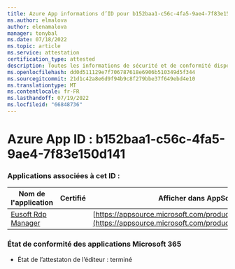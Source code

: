 ```yaml
---
title: Azure App informations d’ID pour b152baa1-c56c-4fa5-9ae4-7f83e150d141
ms.author: elmalova
author: elenamalova
manager: tonybal
ms.date: 07/18/2022
ms.topic: article
ms.service: attestation
certification_type: attested
description: Toutes les informations de sécurité et de conformité disponibles pour b152baa1-c56c-4fa5-9ae4-7f83e150d141.
ms.openlocfilehash: dd0d511129e7f706787618e6906b510349d5f344
ms.sourcegitcommit: 21d1c42a8e6d9f94b9c8f279bbe37f649ebd4e10
ms.translationtype: MT
ms.contentlocale: fr-FR
ms.lasthandoff: 07/19/2022
ms.locfileid: "66848736"
---
```

# <a name="azure-app-id-b152baa1-c56c-4fa5-9ae4-7f83e150d141"></a>Azure App ID : b152baa1-c56c-4fa5-9ae4-7f83e150d141


### <a name="apps-associated-with-this-id"></a>Applications associées à cet ID :
| **Nom de l'application** | **Certifié** | **Afficher dans AppSource** |
|--------------|---------------|-----------------------|
| [Eusoft Rdp Manager](../forward/WA200004321.md) |  | [https://appsource.microsoft.com/product/office/WA200004321](https://appsource.microsoft.com/product/office/WA200004321) |

### <a name="microsoft-365-app-compliance-status"></a>État de conformité des applications Microsoft 365
- État de l’attestaton de l’éditeur : terminé
